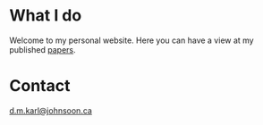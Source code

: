 # What I do
Welcome to my personal website. Here you can have a view at my published [papers](/papers).

# Contact
d.m.karl@johnsoon.ca